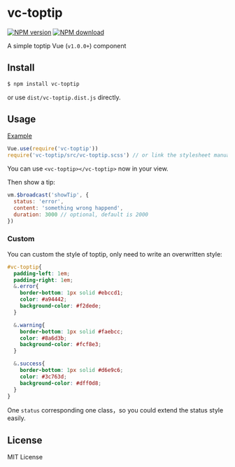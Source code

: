 # vc-toptip
[![NPM version](https://img.shields.io/npm/v/runfile.svg?style=flat-square)](https://www.npmjs.com/package/vc-toptip)
[![NPM download](https://img.shields.io/npm/dm/runfile.svg?style=flat-square)](https://www.npmjs.com/package/vc-toptip)

A simple toptip Vue (`v1.0.0+`) component

## Install

```bash
$ npm install vc-toptip
```
or use `dist/vc-toptip.dist.js` directly.

## Usage

[Example](https://github.com/vue-component/vc-toptip/blob/master/test/index.html)

```javascript
Vue.use(require('vc-toptip'))
require('vc-toptip/src/vc-toptip.scss') // or link the stylesheet manually if you are not using webpack
```

You can use `<vc-toptip></vc-toptip>` now in your view.

Then show a tip: 

```javascript
vm.$broadcast('showTip', {
  status: 'error',
  content: 'something wrong happend',
  duration: 3000 // optional, default is 2000
})
```

### Custom

You can custom the style of toptip, only need to write an overwritten style:

```scss
#vc-toptip{
  padding-left: 1em;
  padding-right: 1em;
  &.error{
    border-bottom: 1px solid #ebccd1;
    color: #a94442;
    background-color: #f2dede;
  }

  &.warning{
    border-bottom: 1px solid #faebcc;
    color: #8a6d3b;
    background-color: #fcf8e3;
  }

  &.success{
    border-bottom: 1px solid #d6e9c6;
    color: #3c763d;
    background-color: #dff0d8;
  }
}
```
One `status` corresponding one class，so you could extend the status style easily.

## License

MIT License